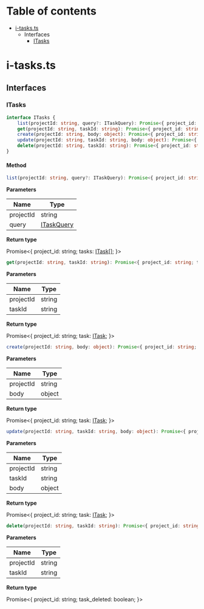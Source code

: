 # Table of contents

* [i-tasks.ts][SourceFile-9]
    * Interfaces
        * [ITasks][InterfaceDeclaration-21]

# i-tasks.ts

## Interfaces

### ITasks

```typescript
interface ITasks {
    list(projectId: string, query?: ITaskQuery): Promise<{ project_id: string; tasks: ITask[]; }>;
    get(projectId: string, taskId: string): Promise<{ project_id: string; task: ITask; }>;
    create(projectId: string, body: object): Promise<{ project_id: string; task: ITask; }>;
    update(projectId: string, taskId: string, body: object): Promise<{ project_id: string; task: ITask; }>;
    delete(projectId: string, taskId: string): Promise<{ project_id: string; task_deleted: boolean; }>;
}
```
#### Method

```typescript
list(projectId: string, query?: ITaskQuery): Promise<{ project_id: string; tasks: ITask[]; }>;
```

**Parameters**

| Name      | Type                                  |
| --------- | ------------------------------------- |
| projectId | string                                |
| query     | [ITaskQuery][InterfaceDeclaration-22] |

**Return type**

Promise<{ project_id: string; tasks: [ITask][InterfaceDeclaration-23][]; }>

```typescript
get(projectId: string, taskId: string): Promise<{ project_id: string; task: ITask; }>;
```

**Parameters**

| Name      | Type   |
| --------- | ------ |
| projectId | string |
| taskId    | string |

**Return type**

Promise<{ project_id: string; task: [ITask][InterfaceDeclaration-23]; }>

```typescript
create(projectId: string, body: object): Promise<{ project_id: string; task: ITask; }>;
```

**Parameters**

| Name      | Type   |
| --------- | ------ |
| projectId | string |
| body      | object |

**Return type**

Promise<{ project_id: string; task: [ITask][InterfaceDeclaration-23]; }>

```typescript
update(projectId: string, taskId: string, body: object): Promise<{ project_id: string; task: ITask; }>;
```

**Parameters**

| Name      | Type   |
| --------- | ------ |
| projectId | string |
| taskId    | string |
| body      | object |

**Return type**

Promise<{ project_id: string; task: [ITask][InterfaceDeclaration-23]; }>

```typescript
delete(projectId: string, taskId: string): Promise<{ project_id: string; task_deleted: boolean; }>;
```

**Parameters**

| Name      | Type   |
| --------- | ------ |
| projectId | string |
| taskId    | string |

**Return type**

Promise<{ project_id: string; task_deleted: boolean; }>


[SourceFile-9]: i-tasks.md#i-tasksts
[InterfaceDeclaration-21]: i-tasks.md#itasks
[InterfaceDeclaration-22]: i-task.md#itaskquery
[InterfaceDeclaration-23]: i-task.md#itask
[InterfaceDeclaration-23]: i-task.md#itask
[InterfaceDeclaration-23]: i-task.md#itask
[InterfaceDeclaration-23]: i-task.md#itask